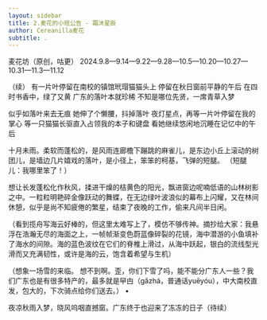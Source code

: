 ```yaml
---
layout: sidebar
title: 2.麦花的小班公告 - 霜沐星辰
author: Cereanilla麦花
subtitle: .
---
```


麦花坊（原创，咕更）  2024.9.8—9.14—9.22—9.28—10.5—10.20—10.27—10.31—11.3—11.12

（续）
有一片叶停留在南校的镇馆玳瑁猫猫头上
停留在秋日窗前平静的午后
在四时书香中，绿了又黄
广东的落叶本就珍稀
不知是哪位先贤，一席青草入梦

似乎如落叶来去无痕
她伸了个懒腰，抖掉落叶
夜灯星点，再等一片叶停留在我的掌心
等一只猫猫长驱直入占领我的本子和键盘
看她继续悠闲地沉睡在记忆中的午后


十月未雨。柔软而蓬松的，是风雨连廊檐下蹦跳的麻雀儿，是东边小丘上滚动的树团儿，是墙边几片嬉戏的落叶，是小径上，笨笨的柯基，飞弹的短腿。
（短腿儿：我哪里笨了！）

想让长发蓬松化作秋风，揉进干燥的桔黄色的阳光，飘进窗边呢喃低语的山林树影之中。一粒粒明艳碎金像跃动的舞蝶，在无边绿叶波浪似的幕布上闪耀，又在林间休憩，似乎是尚不知疲倦的繁星，结束了夜晚的工作，偷来凡间半日闲。


（看到揽舟写海云好棒的，但这里太难写上了，模仿不够传神。摘抄给大家：我悬浮在浩瀚无尽的海面之上，一帧帧渐变色蔚蓝像碎裂的花镜，海中潜游的小鱼填补了海水的间隙。海的蓝色波纹在它们的脊椎上滑过，从海中跃起，银白的流线型光滑而又充满韧性，或许是海的云，饱含着希望与生机）



（想象一场雪的来临。
想不到啊。歪，你们下雪了吗，能不能分广东人一些？我们广东也是有很多特产的，最多就是曱甴（gǎzhá，普通话yuēyóu），中大南校直发，包大的，下次骑点给你们送去。）
•	

夜凉秋雨入梦，晓风呜咽直撼窗。广东终于也迎来了冻冻的日子（待续）